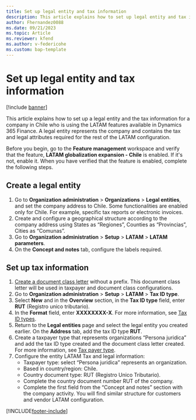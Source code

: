 ```yaml
---
title: Set up legal entity and tax information 
description: This article explains how to set up legal entity and tax information for a Chilean company. 
author: Fhernandez0088
ms.date: 09/21/2023
ms.topic: Article
ms.reviewer: kfend
ms.author: v-federicohe
ms.custom: bap-template
---
```


# Set up legal entity and tax information

[!include [banner](../../includes/banner.md)]

This article explains how to set up a legal entity and the tax information for a company in Chile who is using the LATAM features available in Dynamics 365 Finance. A legal entity represents the company and contains the tax and legal attributes required for the rest of the LATAM configuration.

Before you begin, go to the **Feature management** workspace and verify that the feature, **LATAM globalization expansion - Chile** is enabled. If it's not, enable it. When you have verified that the feature is enabled, complete the following steps.

## Create a legal entity
1. Go to **Organization administration** > **Organizations** > **Legal entities**, and set the company address to Chile. Some functionalities are enabled only for Chile. For example, specific tax reports or electronic invoices. 
2. Create and configure a geographical structure according to the company address using States as “Regiones”, Counties as “Provincias”, Cities as “Comunas”.
3. Go to **Organization administration** > **Setup** > **LATAM** > **LATAM parameters**.
4. On the **Concept and notes** tab, configure the labels required.

## Set up tax information

1. [Create a document class letter](../ltm-core-document-class-letter.md) without a prefix. This document class letter will be used in taxpayer and document class configurations. 
2. Go to **Organization administration** > **Setup** > **LATAM** > **Tax ID type**.
3. Select **New** and in the **Overview** section, in the **Tax ID type** field, enter **RUT** (Registro unico tributario).
4. In the **Format** field, enter **XXXXXXXX-X**. For more information, see [Tax ID types](../ltm-core-tax-id-type.md).
5. Return to the **Legal entities** page and select the legal entity you created earlier. On the **Address** tab, add the tax ID type **RUT**. 
6. Create a taxpayer type that represents organizations “Persona juridica” and add the tax ID type created and the document class letter created. For more information, see [Tax payer type](../ltm-core-taxpayer-type.md).
7. Configure the entity LATAM Tax and legal information:
    * Taxpayer type: select “Persona juridica” represents an organization.
    * Based in country/region: Chile.
    * Country document type: RUT (Registro Unico Tributario).
    * Complete the country document number RUT of the company.
    * Complete the first field from the “Concept and notes” section with the company activity.
You will find similar structure for customers and vendor LATAM configuration.






[!INCLUDE[footer-include](../../../includes/footer-banner.md)]
